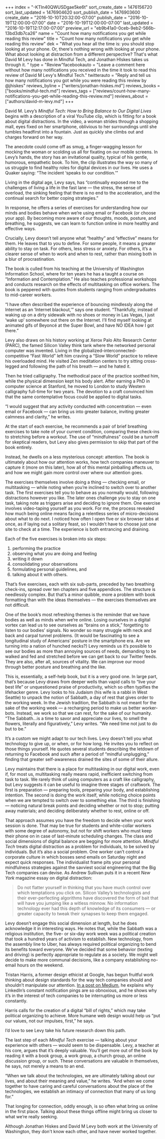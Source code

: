 +++
index = "-KTln40QWUSDgae5ke6t"
sort_create_date = 1476156720
sort_last_updated = 1476904620
sort_publish_date = 1476903600
create_date = "2016-10-10T20:32:00-07:00"
publish_date = "2016-10-19T12:00:00-07:00"
date = "2016-10-19T12:00:00-07:00"
last_updated = "2016-10-19T12:17:00-07:00"
preview_url = "eb9b41a0-0ceb-9eb2-566b-13bd3db7ca26"
name = "Count how many notifications you get while reading this review"
title = "Count how many notifications you get while reading this review"
dek = "What you hear all the time is: you should stop looking at your phone. Or, there's nothing wrong with looking at your phone. What about looking at distraction from a different perspective? That's what David M Levy has done in Mindful Tech, and Jonathan HIskes takes us through it. "
type = "Review"facebookauto = "Leave a comment here without how many notifications you received in the time it took to read this review of David M Levy's Mindful Tech."
twitterauto = "Reply and tell us how many notifications you got while you were reading this review by @jhiskes"
reviews_byline = ["writers/jonathan-hiskes.md"]
reviews_books = ["books/mindful-tech.md"]
reviews_tags = ["reviews/count-how-many-notifications-you-get-while-reading-this-review.md"]
reviews_about = ["authors/david-m-levy.md"]
+++

David M. Levy’s _Mindful Tech: How to Bring Balance to Our Digital Lives_ begins with a description of a viral YouTube clip, which is fitting for a book about digital distractions. In the video, a woman strides through a shopping mall, eyes fixed on her smartphone, oblivious to her surroundings until she tumbles headfirst into a fountain. Just as quickly she climbs out and charges forward on her way.

The anecdote could come off as smug, a finger-wagging lesson for mocking the woman or scolding us all for fixating on our mobile screens. In Levy’s hands, the story has an invitational quality, typical of his gentle, humorous, empathetic book. To him, the clip illustrates the way so many of us struggle to find healthy roles for digital devices in our lives. He uses a Quaker saying: “The incident ‘speaks to our condition.’”

Living in the digital age, Levy says, has “continually exposed me to the challenges of living a life in the fast lane &mdash; the stress, the sense of overload, the sinking feeling that there is no end to the acceleration, and the continual search for better coping strategies.”

In response, he offers a series of exercises for understanding how our minds and bodies behave when we’re using email or Facebook (or choose your app). By becoming more aware of our thoughts, moods, posture, and breathing, he suggests, we can learn to function online in more healthy and effective ways.

Crucially, Levy doesn’t tell anyone what “healthy” and “effective” means for them. He leaves that to you to define. For some people, it means a greater ability to stay on task. For others, less stress or anxiety. For others, it’s a clearer sense of when to work and when to rest, rather than mixing both in a blur of procrastination. 

The book is culled from his teaching at the University of Washington Information School, where for ten years he has a taught a course on “Information and Contemplation.” He also teaches professional workshops and conducts research on the effects of multitasking on office workers. The book is peppered with quotes from students ranging from undergraduates to mid-career workers.

“I have often described the experience of bouncing mindlessly along the Internet as an ‘Internet blackout,’” says one student. “Thankfully, instead of waking up on a dirty sidewalk with no shoes or money in Las Vegas, I just ‘wake up’ somewhere out there on the Internet. I’ll find myself looking at animated gifs of Beyoncé at the Super Bowl, and have NO IDEA how I got there.”

Levy also draws on his history working at Xerox Palo Alto Research Center (PARC), the famed Silicon Valley think tank where the networked personal computer was invented. Living in the globalized-interconnected-competitive “Fast World” left him craving a “Slow World” practice to relieve his overloaded mind. He visited Zen meditation centers to try sitting cross-legged and following the path of his breath &mdash; and he hated it.

Then he tried calligraphy. The methodical pace of the practice soothed him, while the physical dimension kept his body alert. After earning a PhD in computer science at Stanford, he moved to London to study Western calligraphy full-time for two years. The devotion to a craft convinced him that the same contemplative focus could be applied to digital tasks.

“I would suggest that any activity conducted with concentration &mdash; even email or Facebook &mdash; can bring us into greater balance, inviting greater calmness and clarity,” he writes.

At the start of each exercise, he recommends a pair of brief breathing exercises to take note of your current condition, comparing these check-ins to stretching before a workout. The use of “mindfulness” could be a turnoff for skeptical readers, but Levy also gives permission to skip that part of the book entirely.

Instead, he dwells on a less mysterious concept: attention. The book is ultimately about how our attention works, how tech companies maneuver to capture it (more on this later), how all of this mental pinballing affects us, and how we might gain more control over where our attention goes.

The exercises themselves involve doing a thing &mdash; checking email, or multitasking &mdash; while noting when you’re inclined to switch over to another task. The first exercises tell you to behave as you normally would, following distractions however you like. The later ones challenge you to stay on one task, taking note as triggers arise and deciding to ignore them. One exercise involves video-taping yourself as you work. For me, the process revealed how much being online means facing a relentless series of micro-decisions about what to do next. I noticed how often I open five or six browser tabs at once, as if laying out a solitary feast, so I wouldn’t have to choose just one site to check at a time. The experience is both entrancing and draining. 

Each of the five exercises is broken into six steps: 
1. performing the practice 
2. observing what you are doing and feeling 
3. writing it down
4. consolidating your observations
5. formulating personal guidelines, and 
6. talking about it with others. 

That’s five exercises, each with six sub-parts, preceded by two breathing check-ins, spread over ten chapters and five appendices. The structure is needlessly complex. But that’s a minor quibble, more a problem with book formatting than with the ideas themselves &mdash; the exercises themselves are not difficult.

<div class="break"></div>

One of the book’s most refreshing themes is the reminder that we have bodies as well as minds when we’re online. Losing ourselves in a digital vortex can lead us to see ourselves as “brains on a stick,” forgetting to listen to our bodies’ signals. No wonder so many struggle with neck and back and carpal tunnel problems. (It would be fascinating to see a longitudinal study of Americans’ posture in the smartphone era. Are we turning into a nation of hunched necks?) Levy reminds us it’s possible to see our bodies as more than annoying sources of needs, demanding to be walked and fed and stretched before we can get back to our Twitter feeds. They are also, after all, sources of vitality. We can improve our mood through better posture and breathing and the like.

This is, essentially, a self-help book, but it is a very good one. In large part, that’s because Levy draws from deeper wells than vapid calls to “live your best life” or unquestioned praise of productivity, which so often typifies the lifehacker genre. Levy looks to his Judaism (his wife is a rabbi in West Seattle) to unpack the notion of Sabbath, a day of rest that gives order to the working week. In the Jewish tradition, the Sabbath is not meant for the sake of the working week &mdash; a recharging period to make us better worker-bots. Instead, we work so that we can rest, for the sake of our humanity. “The Sabbath&hellip;is a time to savor and appreciate our lives, to smell the flowers, literally and figuratively,” Levy writes. “We need time not just to do but to be.”

It’s a custom we might adapt to our tech lives. Levy doesn’t tell you what technology to give up, or when, or for how long. He invites you to reflect on those things yourself. He quotes several students describing the letdown of returning to Facebook and such after a period of “mindful unplugging,” finding that greater self-awareness drained the sites of some of their allure.

<div class="break"></div>

Levy maintains that there is a place for multitasking in our digital work, even if, for most us, multitasking really means rapid, inefficient switching from task to task. We rarely think of using computers as a craft like calligraphy, but Levy suggests it can be useful to imagine three stages of craftwork. The first is preparation &mdash; preparing tools, preparing your body, and establishing intention. The second is doing the work itself, while noticing choice points when we are tempted to switch over to something else. The third is finishing &mdash; noticing natural break points and deciding whether or not to stop; putting away materials; and deciding deliberately whether to rest, online or off.

That approach assumes you have the freedom to decide when your work session is done. That may be true for students and white-collar workers with some degree of autonomy, but not for shift workers who must keep their phone on in case of last-minute scheduling changes. The class and social dimensions of digital balance are begging for more attention. _Mindful Tech_ treats digital distraction as a problem for individuals, to be solved by individuals. But it’s also a social problem. One worker can’t control a corporate culture in which bosses send emails on Saturday night and expect quick responses. The individualist frame pits your personal mindfulness strategies against the savviest social engineering that the Big Tech companies can devise. As Andrew Sullivan puts it in a recent _New York_ magazine essay on digital distraction:

<blockquote>
Do not flatter yourself in thinking that you have much control over which temptations you click on. Silicon Valley’s technologists and their ever-perfecting algorithms have discovered the form of bait that will have you jumping like a witless minnow. No information technology ever had this depth of knowledge of its consumers &mdash; or greater capacity to tweak their synapses to keep them engaged. 
</blockquote>

Levy doesn’t engage this social dimension at length, but he does acknowledge it in interesting ways. He notes that, while the Sabbath was a religious institution, the five- or six-day work week was a political creation that took a hundred years of activism to establish. New technology, from the assembly line to Uber, has always required political organizing to bend its benefits toward everyone. We’ve decided that some behavior (texting and driving) is perfectly appropriate to regulate as a society. We might well decide to make more communal decisions, like a company establishing no-email hours on the weekend.

Tristan Harris, a former design ethicist at Google, has begun fruitful work thinking about design standards for the way tech companies should and shouldn’t manipulate our attention. [In a post on Medium](https://medium.com/swlh/how-technology-hijacks-peoples-minds-from-a-magician-and-google-s-design-ethicist-56d62ef5edf3#.dzqmlwwuj), he explains why LinkedIn’s constant notification pings are so obnoxious, and he shows why it’s in the interest of tech companies to be interrupting us more or less constantly. 

Harris calls for the creation of a digital “bill of rights,” which may take political organizing to achieve. More humane web design would help us “put our values, not our impulses, first,” he says. 

I’d love to see Levy take his future research down this path.

The last step of each _Mindful Tech_ exercise &mdash; talking about your experience with others &mdash; would seem to be dispensable. Levy, a teacher at his core, argues that it’s deeply valuable. You’ll get more out of the book by reading it with a book group, a work group, a church group, an online discussion group, or such. These conversations are valuable in themselves, he says, not merely a means to an end.

 “When we talk about the technologies, we are ultimately talking about our lives, and about their meaning and value,” he writes. “And when we come together to have caring and careful conversations about the place of the technologies, we establish an intimacy of connection that many of us long for.”

That longing for connection, oddly enough, is so often what bring us online in the first place. Talking about these things offline might bring us closer to what we’re really seeking.

<p class="footer">Although Jonathan Hiskes and David M Levy both work at the University of Washington, they don't know each other, and have never worked together.</p>
